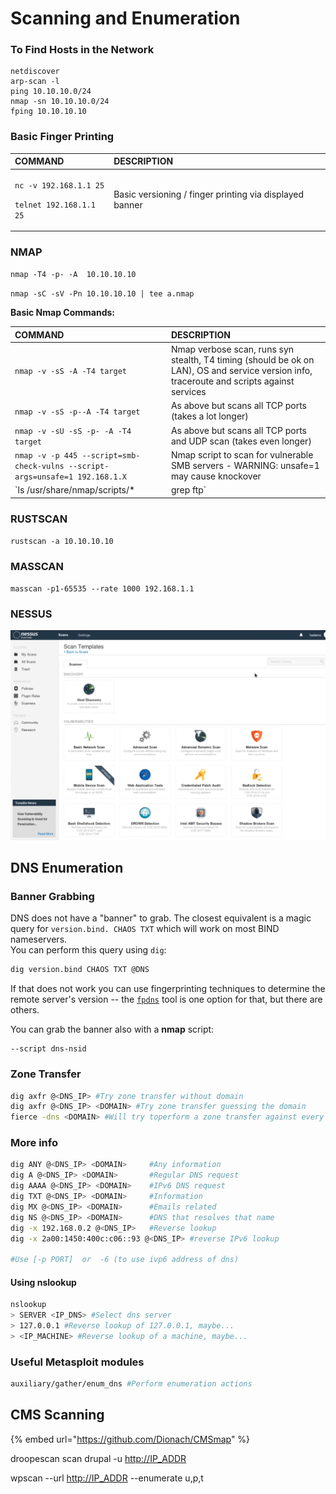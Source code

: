 # Scanning and Enumeration

### To Find Hosts in the Network

```text
netdiscover
arp-scan -l
ping 10.10.10.0/24
nmap -sn 10.10.10.0/24
fping 10.10.10.10
```

### **Basic Finger Printing**

<table>
  <thead>
    <tr>
      <th style="text-align:left">COMMAND</th>
      <th style="text-align:left">DESCRIPTION</th>
    </tr>
  </thead>
  <tbody>
    <tr>
      <td style="text-align:left">
        <p><code>nc -v 192.168.1.1 25</code>
        </p>
        <p><code>telnet 192.168.1.1 25</code>
        </p>
      </td>
      <td style="text-align:left">Basic versioning / finger printing via displayed banner</td>
    </tr>
  </tbody>
</table>

### NMAP

`nmap -T4 -p- -A  10.10.10.10`

`nmap -sC -sV -Pn 10.10.10.10 | tee a.nmap`

**Basic Nmap Commands:**

| COMMAND | DESCRIPTION |
| :--- | :--- |
| `nmap -v -sS -A -T4 target` | Nmap verbose scan, runs syn stealth, T4 timing \(should be ok on LAN\), OS and service version info, traceroute and scripts against services |
| `nmap -v -sS -p--A -T4 target` | As above but scans all TCP ports \(takes a lot longer\) |
| `nmap -v -sU -sS -p- -A -T4 target` | As above but scans all TCP ports and UDP scan \(takes even longer\) |
| `nmap -v -p 445 --script=smb-check-vulns --script-args=unsafe=1 192.168.1.X` | Nmap script to scan for vulnerable SMB servers - WARNING: unsafe=1 may cause knockover |
| `ls /usr/share/nmap/scripts/* | grep ftp` | Search nmap scripts for keywords |

### RUSTSCAN

`rustscan -a 10.10.10.10`

### MASSCAN

`masscan -p1-65535 --rate 1000 192.168.1.1` 

### **NESSUS**

![](../.gitbook/assets/image.png)

## DNS Enumeration

### **Banner Grabbing**

DNS does not have a "banner" to grab. The closest equivalent is a magic query for `version.bind. CHAOS TXT` which will work on most BIND nameservers.  
You can perform this query using `dig`:

```bash
dig version.bind CHAOS TXT @DNS
```

If that does not work you can use fingerprinting techniques to determine the remote server's version -- the [`fpdns`](https://github.com/kirei/fpdns) tool is one option for that, but there are others.

You can grab the banner also with a **nmap** script:

```text
--script dns-nsid
```

### **Zone Transfer**

```bash
dig axfr @<DNS_IP> #Try zone transfer without domain
dig axfr @<DNS_IP> <DOMAIN> #Try zone transfer guessing the domain
fierce -dns <DOMAIN> #Will try toperform a zone transfer against every authoritative name server and if this doesn'twork, will launch a dictionary attack
```

### More info

```bash
dig ANY @<DNS_IP> <DOMAIN>     #Any information
dig A @<DNS_IP> <DOMAIN>       #Regular DNS request
dig AAAA @<DNS_IP> <DOMAIN>    #IPv6 DNS request
dig TXT @<DNS_IP> <DOMAIN>     #Information
dig MX @<DNS_IP> <DOMAIN>      #Emails related
dig NS @<DNS_IP> <DOMAIN>      #DNS that resolves that name
dig -x 192.168.0.2 @<DNS_IP>   #Reverse lookup
dig -x 2a00:1450:400c:c06::93 @<DNS_IP> #reverse IPv6 lookup

#Use [-p PORT]  or  -6 (to use ivp6 address of dns)
```

#### Using nslookup

```bash
nslookup
> SERVER <IP_DNS> #Select dns server
> 127.0.0.1 #Reverse lookup of 127.0.0.1, maybe...
> <IP_MACHINE> #Reverse lookup of a machine, maybe...
```

### Useful Metasploit modules

```bash
auxiliary/gather/enum_dns #Perform enumeration actions
```

## CMS Scanning

{% embed url="https://github.com/Dionach/CMSmap" %}

droopescan scan drupal -u [http://IP\_ADDR](http://IP_ADDR)  
  
wpscan --url [http://IP\_ADDR](http://IP_ADDR) --enumerate u,p,t

